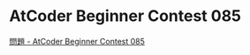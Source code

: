 AtCoder Beginner Contest 085
===

[問題 - AtCoder Beginner Contest 085](https://atcoder.jp/contests/abc085/tasks)

